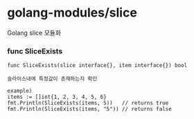# golang-modules/slice
Golang slice 모듈화

### func SliceExists
```
func SliceExists(slice interface{}, item interface{}) bool 

슬라이스내에 특정값이 존재하는지 확인

example)
items := []int{1, 2, 3, 4, 5, 6}
fmt.Println(SliceExists(items, 5))   // returns true
fmt.Println(SliceExists(items, "5")) // returns false
```
